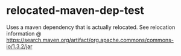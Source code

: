 # relocated-maven-dep-test

Uses a maven dependency that is actually relocated. See relocation information @ https://search.maven.org/artifact/org.apache.commons/commons-io/1.3.2/jar
